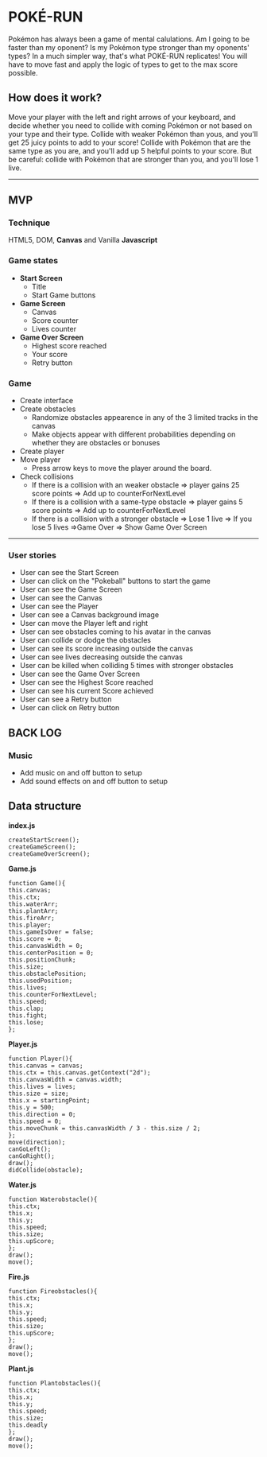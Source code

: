 # POKÉ-RUN 
Pokémon has always been a game of mental calulations. Am I going to be faster than my oponent? Is my Pokémon type stronger than my oponents' types?
In a much simpler way, that's what POKÉ-RUN replicates!
You will have to move fast and apply the logic of types to get to the max score possible. 

## How does it work?
Move your player with the left and right arrows of your keyboard, and decide whether you need to collide with coming Pokémon or not based on your type and their type.
Collide with weaker Pokémon than yous, and you'll get 25 juicy points to add to your score!
Collide with Pokémon that are the same type as you are, and you'll add up 5 helpful points to your score.
But be careful: collide with Pokémon that are stronger than you, and you'll lose 1 live.


* * *
## MVP
### Technique
HTML5, DOM, **Canvas** and Vanilla **Javascript**

### Game states
* __Start Screen__
  * Title
  * Start Game buttons
* __Game Screen__
  * Canvas
  * Score counter
  * Lives counter
* __Game Over Screen__
  * Highest score reached
  * Your score
  * Retry button

### Game
* Create interface
* Create obstacles
    * Randomize obstacles appearence in any of the 3 limited tracks in the canvas
    * Make objects appear with different probabilities depending on whether they are obstacles or bonuses
* Create player
* Move player
  * Press arrow keys to move the player around the board.
* Check collisions
  * If there is a collision with an weaker obstacle => player gains 25 score points => Add up to counterForNextLevel
  * If there is a collision with a same-type obstacle => player gains 5 score points => Add up to counterForNextLevel
  * If there is a collision with a stronger obstacle => Lose 1 live => If you lose 5 lives =>Game Over => Show Game Over Screen
* * *

### User stories
- User can see the Start Screen
- User can click on the "Pokeball" buttons to start the game
- User can see the Game Screen
- User can see the Canvas
- User can see the Player
- User can see a Canvas background image
- User can move the Player left and right
- User can see obstacles coming to his avatar in the canvas
- User can collide or dodge the obstacles
- User can see its score increasing outside the canvas
- User can see lives decreasing outside the canvas
- User can be killed when colliding 5 times with stronger obstacles
- User can see the Game Over Screen
- User can see the Highest Score reached
- User can see his current Score achieved
- User can see a Retry button
- User can click on Retry button

## BACK LOG
### Music
* Add music on and off button to setup
* Add sound effects on and off button to setup

## Data structure
__index.js__
````
createStartScreen();
createGameScreen();
createGameOverScreen();
````
__Game.js__
````
function Game(){
this.canvas;
this.ctx;
this.waterArr;
this.plantArr;
this.fireArr;
this.player;
this.gameIsOver = false; 
this.score = 0;
this.canvasWidth = 0;
this.centerPosition = 0;
this.positionChunk;
this.size;
this.obstaclePosition;
this.usedPosition;
this.lives;
this.counterForNextLevel;
this.speed;
this.clap;
this.fight;
this.lose;
};
````
__Player.js__
````
function Player(){
this.canvas = canvas;
this.ctx = this.canvas.getContext("2d");
this.canvasWidth = canvas.width; 
this.lives = lives; 
this.size = size;
this.x = startingPoint;
this.y = 500;
this.direction = 0;
this.speed = 0;
this.moveChunk = this.canvasWidth / 3 - this.size / 2;
};
move(direction);
canGoLeft();
canGoRight();
draw();
didCollide(obstacle);
````
__Water.js__
````
function Waterobstacle(){
this.ctx; 
this.x; 
this.y;
this.speed; 
this.size;
this.upScore;
};
draw();
move();

````
__Fire.js__
````
function Fireobstacles(){
this.ctx;
this.x; 
this.y;
this.speed;
this.size;
this.upScore;
};
draw();
move();

````
__Plant.js__
````
function Plantobstacles(){
this.ctx;
this.x; 
this.y;
this.speed;
this.size;
this.deadly
};
draw();
move();
````